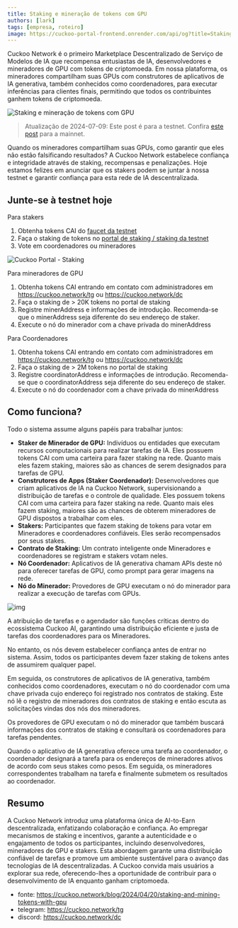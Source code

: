 ```yaml
---
title: Staking e mineração de tokens com GPU
authors: [lark]
tags: [empresa, roteiro]
image: https://cuckoo-portal-frontend.onrender.com/api/og?title=Staking%20e%20minera%C3%A7%C3%A3o%20de%20tokens%20com%20GPU
---
```


Cuckoo Network é o primeiro Marketplace Descentralizado de Serviço de Modelos de IA que recompensa entusiastas de IA, desenvolvedores e mineradores de GPU com tokens de criptomoeda. Em nossa plataforma, os mineradores compartilham suas GPUs com construtores de aplicativos de IA generativa, também conhecidos como coordenadores, para executar inferências para clientes finais, permitindo que todos os contribuintes ganhem tokens de criptomoeda.

![Staking e mineração de tokens com GPU](https://cuckoo-network.b-cdn.net/staking-and-mining-tokens.webp "Staking e mineração de tokens com GPU")

> Atualização de 2024-07-09: Este post é para a testnet. Confira [este post](/blog/2024/07/15/cuckoo-network-mining-gpu-july-2024) para a mainnet.

Quando os mineradores compartilham suas GPUs, como garantir que eles não estão falsificando resultados? A Cuckoo Network estabelece confiança e integridade através de staking, recompensas e penalizações. Hoje estamos felizes em anunciar que os stakers podem se juntar à nossa testnet e garantir confiança para esta rede de IA descentralizada.

## **Junte-se à testnet hoje**

Para stakers

1. Obtenha tokens CAI do [faucet da testnet](https://cuckoo.network/portal/faucet)
2. Faça o staking de tokens no [portal de staking / staking da testnet](https://cuckoo.network/portal/staking/testnet)
3. Vote em coordenadores ou mineradores

![Cuckoo Portal - Staking](https://cuckoo-network.b-cdn.net/staking-portal-screenshot.webp "Cuckoo Portal - Staking")

Para mineradores de GPU

1. Obtenha tokens CAI entrando em contato com administradores em https://cuckoo.network/tg ou https://cuckoo.network/dc
2. Faça o staking de > 20K tokens no portal de staking
3. Registre minerAddress e informações de introdução. Recomenda-se que o minerAddress seja diferente do seu endereço de staker.
4. Execute o nó do minerador com a chave privada do minerAddress

Para Coordenadores

1. Obtenha tokens CAI entrando em contato com administradores em https://cuckoo.network/tg ou https://cuckoo.network/dc
2. Faça o staking de > 2M tokens no portal de staking
3. Registre coordinatorAddress e informações de introdução. Recomenda-se que o coordinatorAddress seja diferente do seu endereço de staker.
4. Execute o nó do coordenador com a chave privada do minerAddress

## **Como funciona?**

Todo o sistema assume alguns papéis para trabalhar juntos:

- **Staker de Minerador de GPU:** Indivíduos ou entidades que executam recursos computacionais para realizar tarefas de IA. Eles possuem tokens CAI com uma carteira para fazer staking na rede. Quanto mais eles fazem staking, maiores são as chances de serem designados para tarefas de GPU.
- **Construtores de Apps (Staker Coordenador):** Desenvolvedores que criam aplicativos de IA na Cuckoo Network, supervisionando a distribuição de tarefas e o controle de qualidade. Eles possuem tokens CAI com uma carteira para fazer staking na rede. Quanto mais eles fazem staking, maiores são as chances de obterem mineradores de GPU dispostos a trabalhar com eles.
- **Stakers:** Participantes que fazem staking de tokens para votar em Mineradores e coordenadores confiáveis. Eles serão recompensados por seus stakes.
- **Contrato de Staking:** Um contrato inteligente onde Mineradores e coordenadores se registram e stakers votam neles.
- **Nó Coordenador:** Aplicativos de IA generativa chamam APIs deste nó para oferecer tarefas de GPU, como prompt para gerar imagens na rede.
- **Nó do Minerador:** Provedores de GPU executam o nó do minerador para realizar a execução de tarefas com GPUs.

![img](https://cuckoo-network.b-cdn.net/cuckoo-staking@2x.webp)

A atribuição de tarefas e o agendador são funções críticas dentro do ecossistema Cuckoo AI, garantindo uma distribuição eficiente e justa de tarefas dos coordenadores para os Mineradores.

No entanto, os nós devem estabelecer confiança antes de entrar no sistema. Assim, todos os participantes devem fazer staking de tokens antes de assumirem qualquer papel.

Em seguida, os construtores de aplicativos de IA generativa, também conhecidos como coordenadores, executam o nó do coordenador com uma chave privada cujo endereço foi registrado nos contratos de staking. Este nó lê o registro de mineradores dos contratos de staking e então escuta as solicitações vindas dos nós dos mineradores.

Os provedores de GPU executam o nó do minerador que também buscará informações dos contratos de staking e consultará os coordenadores para tarefas pendentes.

Quando o aplicativo de IA generativa oferece uma tarefa ao coordenador, o coordenador designará a tarefa para os endereços de mineradores ativos de acordo com seus stakes como pesos. Em seguida, os mineradores correspondentes trabalham na tarefa e finalmente submetem os resultados ao coordenador.

## **Resumo**

A Cuckoo Network introduz uma plataforma única de AI-to-Earn descentralizada, enfatizando colaboração e confiança. Ao empregar mecanismos de staking e incentivos, garante a autenticidade e o engajamento de todos os participantes, incluindo desenvolvedores, mineradores de GPU e stakers. Esta abordagem garante uma distribuição confiável de tarefas e promove um ambiente sustentável para o avanço das tecnologias de IA descentralizadas. A Cuckoo convida mais usuários a explorar sua rede, oferecendo-lhes a oportunidade de contribuir para o desenvolvimento de IA enquanto ganham criptomoeda.

- fonte: https://cuckoo.network/blog/2024/04/20/staking-and-mining-tokens-with-gpu
- telegram: https://cuckoo.network/tg
- discord: https://cuckoo.network/dc
